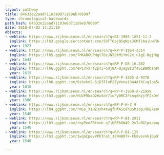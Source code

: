 ```yaml
---
layout: pathway
title: 84632e22aad71103e8d71189eb70699f
type: chronological-backwards
path_hash: 84632e22aad71103e8d71189eb70699f
date: 2018-07-03 17:21:19
objects:
- weblink: https://www.rijksmuseum.nl/en/search?q=BI-1966-1051-11-2
  imglink: https://lh3.googleusercontent.com/59TTOajQ5qKpsJGMT1Aajuw7dekdc44AgTXmeKNu735nJMr9bi2yXVD4Xv63TpCSr5sQqDDncusqD75PGCrdvnSEGvuL=s200
  year: 1923
- weblink: https://www.rijksmuseum.nl/en/search?q=RP-P-1964-3314
  imglink: https://lh5.ggpht.com/7MKABGUPHgtT0zJN58tMiYmC2x_u1gE-DgjMqpwa5Pm_pKJY_p1fjiZLqRJn1mN9eojHAoPeDClk3zVkrt5lceE6SA=s200
  year: 1642
- weblink: https://www.rijksmuseum.nl/en/search?q=RP-P-OB-16.382
  imglink: https://lh6.ggpht.com/eP1VvXrf2pT3-oUj8A-dyagBI3f46LBWObTGPLOlY_gpcvDRGPmxburk6PT2VCYt-HaliIO4uuNTubxmSawGghc6sw=s200
  year: 1615
- weblink: https://www.rijksmuseum.nl/en/search?q=RP-P-1885-A-9370
  imglink: https://lh6.ggpht.com/0zOxkm2-SjD3T1nP2ZyVonaiR44A1hCsqIoa5AA0mJgsEDk_0K0XYJ4IDTqmyeyr-RA1dOt85Ji9xEW_jE_Odg4Ewg=s200
  year: 1610
- weblink: https://www.rijksmuseum.nl/en/search?q=RP-P-1900-A-21958
  imglink: https://lh3.ggpht.com/HUUPRkxO2HwSdr7iuFyOMC2FxmqdKzjfF2kDmYcckWiZNAUOfbQB52zPbVJBu50iPlktYg8Is7vOwXrnmQEcwIgOZ4-M=s200
  year: 1580
- weblink: https://www.rijksmuseum.nl/en/search?q=RP-P-H-Z-9
  imglink: https://lh4.ggpht.com/rmGs_X1HZJXh4XwgfHfA5c8hDSMJopJXkEks0QNUfAjLjA6SHmnamNqg_5iErN9yzzA6Cmey62ucO-DAsV0so-NN42I=s200
  year: 1540
- weblink: https://www.rijksmuseum.nl/en/search?q=RP-P-BI-2831
  imglink: https://lh3.ggpht.com/rbpPeoFRfeoh-g7jUREhOW49_2uIa9GlpxppnpWywV9_WeK7EyjSy0oE0GWJ0SJ7V6ZOlXmZ9lPOuRFF3a8aLPsZ=s200
  year: 1540
- weblink: https://www.rijksmuseum.nl/en/search?q=RP-P-BI-129
  imglink: https://lh3.ggpht.com/1wqGCpevVPbTnaC_JdR48R7k-Fb0vovnkjGp91GuPwJfUO8yXmpagRkbiMpsZYj9gUKhCrAX6ByA7PJsa5750FNurWo=s200
  year: 1540

---
```

